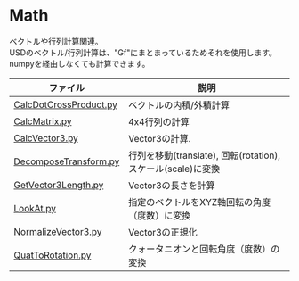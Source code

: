 # Math

ベクトルや行列計算関連。     
USDのベクトル/行列計算は、"Gf"にまとまっているためそれを使用します。      
numpyを経由しなくても計算できます。     

|ファイル|説明|     
|---|---|     
|[CalcDotCrossProduct.py](./CalcDotCrossProduct.py)|ベクトルの内積/外積計算|     
|[CalcMatrix.py](./CalcMatrix.py)|4x4行列の計算|     
|[CalcVector3.py](./CalcVector3.py)|Vector3の計算.|     
|[DecomposeTransform.py](./DecomposeTransform.py)|行列を移動(translate), 回転(rotation), スケール(scale)に変換|     
|[GetVector3Length.py](./GetVector3Length.py)|Vector3の長さを計算|     
|[LookAt.py](./LookAt.py)|指定のベクトルをXYZ軸回転の角度（度数）に変換|     
|[NormalizeVector3.py](./NormalizeVector3.py)|Vector3の正規化|     
|[QuatToRotation.py](./QuatToRotation.py)|クォータニオンと回転角度（度数）の変換|     


